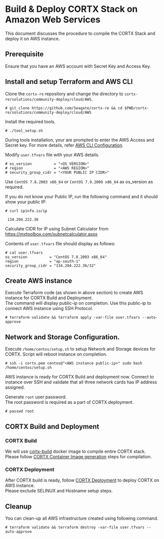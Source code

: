 # Build & Deploy CORTX Stack on Amazon Web Services 

This document discusses the procedure to compile the CORTX Stack and deploy it on AWS instance.


## Prerequisite 

Ensure that you have an AWS account with Secret Key and Access Key.

## Install and setup Terraform and AWS CLI

Clone the `cortx-re` repository and change the directory to `cortx-re/solutions/community-deploy/cloud/AWS`.
```
# git clone https://github.com/Seagate/cortx-re && cd $PWD/cortx-re/solutions/community-deploy/cloud/AWS
```

Install the required tools.
```
# ./tool_setup.sh
```

During tools installation, your are prompted to enter the AWS Access and Secret key. For more details, refer [AWS CLI Configuration](https://docs.aws.amazon.com/cli/latest/userguide/cli-configure-quickstart.html#cli-configure-quickstart-config).

Modify `user.tfvars` file with your AWS details.
```
# os_version          = "<OS VERSION>"
# region              = "<AWS REGION>"
# security_group_cidr = "<YOUR PUBLIC IP CIDR>"
```
Use `CentOS 7.8.2003 x86_64` or `CentOS 7.9.2009 x86_64` as os_version as required.

 If you do not know your Public IP, run the following command and it should show your public IP:
 ```
# curl ipinfo.io/ip   
  
  134.204.222.36
 ``` 

Calculate CIDR for IP using Subnet Calculator from https://mxtoolbox.com/subnetcalculator.aspx 

Contents of `user.tfvars` file should display as follows:
```
# cat user.tfvars
os_version          = "CentOS 7.8.2003 x86_64"
region              = "ap-south-1"
security_group_cidr = "134.204.222.36/32"
```

## Create AWS instance

Execute Terraform code (as shown in above section) to create AWS instance for CORTX Build and Deployment.  
The command will display public-ip on completion. Use this public-ip to connect AWS instance using SSH Protocol. 
```
# terraform validate && terraform apply -var-file user.tfvars --auto-approve
```

## Network and Storage Configuration.

Execute `/home/centos/setup.sh` to setup Network and Storage devices for CORTX. Script will reboot instance on completion. 

```
# ssh -i cortx.pem centos@"<AWS instance public-ip>" sudo bash /home/centos/setup.sh
```
AWS instance is ready for CORTX Build and deployment now. Connect to instance over SSH and validate that all three network cards has IP address assigned.
   
Generate `root` user password.  
The root password is required as a part of CORTX deployment.
   
```
# passwd root
```   

## CORTX Build and Deployment

### CORTX Build

We will use [cortx-build](https://github.com/Seagate/cortx/pkgs/container/cortx-build) docker image to compile entire CORTX stack.  
Please follow [CORTX Container Image generation](https://github.com/Seagate/cortx/blob/main/doc/community-build/docker/cortx-all/README.md) steps for compilation.

### CORTX Deployment

After CORTX build is ready, follow [CORTX Deployment](https://github.com/Seagate/cortx-k8s/blob/main/doc/cortx-aws-k8s-installation.md) to deploy CORTX on AWS instance.   
Please exclude SELINUX and Hostname setup steps.

## Cleanup 

You can clean-up all AWS infrastructure created using following command. 
```
# terraform validate && terraform destroy -var-file user.tfvars --auto-approve
```

